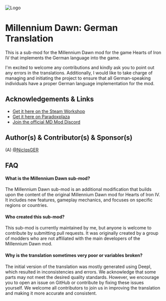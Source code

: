 
![Logo](https://i.imgur.com/sVf15M6.png)


# Millennium Dawn: German Translation 
This is a sub-mod for the Millennium Dawn mod for the game Hearts of Iron IV that implements the German language into the game.

I'm excited to welcome any contributions and kindly ask you to point out any errors in the translations. Additionally, I would like to take charge of managing and initiating the project to ensure that all German-speaking individuals have a proper German language implementation for the mod.

## Acknowledgements & Links
+ [Get it here on the Steam Workshop](#)
+ [Get it here on Paradoxplaza](#)
+ [Join the official MD Mod Discord](https://discord.gg/millenniumdawn)


## Author(s) & Contributor(s) & Sponsor(s)
(A) [@NiclqsGER](https://github.com/NiclqsGER)<br>

## FAQ

#### What is the Millennium Dawn sub-mod?
The Millennium Dawn sub-mod is an additional modification that builds upon the content of the original Millennium Dawn mod for Hearts of Iron IV. It includes new features, gameplay mechanics, and focuses on specific regions or countries.


#### Who created this sub-mod?
This sub-mod is currently maintained by me, but anyone is welcome to contribute by submitting pull requests. It was originally created by a group of modders who are not affiliated with the main developers of the Millennium Dawn mod.

#### Why is the translation sometimes very poor or variables broken?
The initial version of the translation was mostly generated using Deepl, which resulted in inconsistencies and errors. We acknowledge that some parts may not meet the desired quality standards. However, we encourage you to open an issue on GitHub or contribute by fixing these issues yourself. We welcome all contributors to join us in improving the translation and making it more accurate and consistent.

